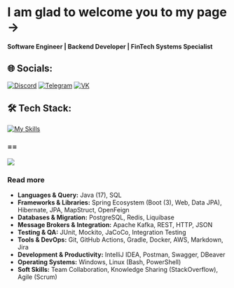 # I am glad to welcome you to my page ->

**Software Engineer | Backend Developer | FinTech Systems Specialist**

## 🌐 Socials:
[![Discord](https://img.shields.io/badge/Discord-pa1adium-5865F2?style=social&logo=discord)](https://discord.com/users/1281203808864571496)
[![Telegram](https://img.shields.io/badge/Telegram-pa1adium-26A5E4?style=social&logo=telegram)](https://t.me/pa1adium)
[![VK](https://img.shields.io/badge/VK-pa1adium-0077FF?style=social&logo=vk)](https://vk.com/pa1adium)

## 🛠️ Tech Stack:
[![My Skills](https://skillicons.dev/icons?i=java,spring,hibernate,postgres,redis,kafka,git,github,githubactions,gradle,docker,aws,md,idea,postman,windows,linux,bash,powershell,stackoverflow&perline=10)](https://skillicons.dev)

### ==
![](https://quotes-github-readme.vercel.app/api?type=horizontal&theme=radical&quote=Programs%20must%20be%20written%20for%20people%20to%20read%2C%20and%20only%20incidentally%20for%20machines%20to%20execute.&author=Harold%20Abelson)

### Read more
*   **Languages & Query:** Java (17), SQL
*   **Frameworks & Libraries:** Spring Ecosystem (Boot (3), Web, Data JPA), Hibernate, JPA, MapStruct, OpenFeign
*   **Databases & Migration:** PostgreSQL, Redis, Liquibase
*   **Message Brokers & Integration:** Apache Kafka, REST, HTTP, JSON
*   **Testing & QA:** JUnit, Mockito, JaCoCo, Integration Testing
*   **Tools & DevOps:** Git, GitHub Actions, Gradle, Docker, AWS, Markdown, Jira
*   **Development & Productivity:** IntelliJ IDEA, Postman, Swagger, DBeaver
*   **Operating Systems:** Windows, Linux (Bash, PowerShell)
*   **Soft Skills:** Team Collaboration, Knowledge Sharing (StackOverflow), Agile (Scrum)
